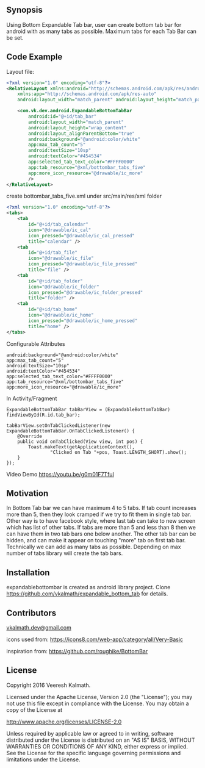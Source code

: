 ## Synopsis

Using Bottom Expandable Tab bar, user can create bottom tab bar for android with as many tabs as possible. Maximum tabs for each Tab Bar can be set.

## Code Example
Layout file:

```xml
<?xml version="1.0" encoding="utf-8"?>
<RelativeLayout xmlns:android="http://schemas.android.com/apk/res/android"
    xmlns:app="http://schemas.android.com/apk/res-auto"
    android:layout_width="match_parent" android:layout_height="match_parent">

    <com.vk.dev.android.ExpandableBottomTabBar
        android:id="@+id/tab_bar"
        android:layout_width="match_parent"
        android:layout_height="wrap_content"
        android:layout_alignParentBottom="true"
        android:background="@android:color/white"
        app:max_tab_count="5"
        android:textSize="10sp"
        android:textColor="#454534"
        app:selected_tab_text_color="#FFFF0000"
        app:tab_resource="@xml/bottombar_tabs_five"
        app:more_icon_resource="@drawable/ic_more"
        />
</RelativeLayout>
```

create bottombar_tabs_five.xml under src/main/res/xml folder

```xml
<?xml version="1.0" encoding="utf-8"?>
<tabs>
    <tab
        id="@+id/tab_calendar"
        icon="@drawable/ic_cal"
        icon_pressed="@drawable/ic_cal_pressed"
        title="calendar" />
    <tab
        id="@+id/tab_file"
        icon="@drawable/ic_file"
        icon_pressed="@drawable/ic_file_pressed"
        title="file" />
    <tab
        id="@+id/tab_folder"
        icon="@drawable/ic_folder"
        icon_pressed="@drawable/ic_folder_pressed"
        title="folder" />
    <tab
        id="@+id/tab_home"
        icon="@drawable/ic_home"
        icon_pressed="@drawable/ic_home_pressed"
        title="home" />
</tabs>
```

Configurable Attributes
```
android:background="@android:color/white"
app:max_tab_count="5"
android:textSize="10sp"
android:textColor="#454534"
app:selected_tab_text_color="#FFFF0000"
app:tab_resource="@xml/bottombar_tabs_five"
app:more_icon_resource="@drawable/ic_more"

```

In Activity/Fragment

```
ExpandableBottomTabBar tabBarView = (ExpandableBottomTabBar) findViewById(R.id.tab_bar);

tabBarView.setOnTabClickedListener(new ExpandableBottomTabBar.OnTabClickedListener() {
    @Override
    public void onTabClicked(View view, int pos) {
        Toast.makeText(getApplicationContext(),
                "Clicked on Tab "+pos, Toast.LENGTH_SHORT).show();
    }
});
```

Video Demo
https://youtu.be/g0m01F7TfuI

## Motivation

In Bottom Tab bar we can have maximum 4 to 5 tabs. If tab count increases more than 5, then they look cramped if we try to fit them in
single tab bar. Other way is to have facebook style, where last tab can take to new screen which has list of other tabs.
If tabs are more than 5 and less than 8 then we can have them in two tab bars one below another. The other tab bar can be hidden, and can make it
appear on touching "more" tab on first tab bar.
Technically we can add as many tabs as possible. Depending on max number of tabs library will create the tab bars.

## Installation

expandablebottombar is created as android library project. Clone https://github.com/vkalmath/expandable_bottom_tab for details.

## Contributors

vkalmath.dev@gmail.com

icons used from: https://icons8.com/web-app/category/all/Very-Basic

inspiration from: https://github.com/roughike/BottomBar

## License

Copyright 2016 Veeresh Kalmath.

Licensed under the Apache License, Version 2.0 (the "License");
you may not use this file except in compliance with the License.
You may obtain a copy of the License at

   http://www.apache.org/licenses/LICENSE-2.0

Unless required by applicable law or agreed to in writing, software
distributed under the License is distributed on an "AS IS" BASIS,
WITHOUT WARRANTIES OR CONDITIONS OF ANY KIND, either express or implied.
See the License for the specific language governing permissions and
limitations under the License.